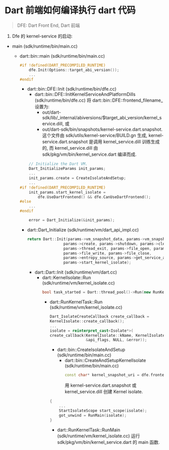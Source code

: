 # Dart 前端如何编译执行 dart 代码

> DFE: Dart Front End, Dart 前端

1. Dfe 的 kernel-service 的启动:

- main (sdk/runtime/bin/main.cc)
  - dart::bin::main (sdk/runtime/bin/main.cc)
    ```c++
    #if !defined(DART_PRECOMPILED_RUNTIME)
        dfe.Init(Options::target_abi_version());
        ...
    #endif
    ```
    - dart::bin::DFE::Init (sdk/runtime/bin/dfe.cc)
      - dart::bin::DFE::InitKernelServiceAndPlatformDills (sdk/runtime/bin/dfe.cc)
        将 dart::bin::DFE::frontend_filename_ 设置为: 
        * out/dart-sdk/lib/_internal/abiversions/$target_abi_version/kernel_service.dill,
        或
        * out/dart-sdk/bin/snapshots/kernel-service.dart.snapshot.
        这个文件由 sdk/utils/kernel-service/BUILD.gn 生成, kernel-service.dart.snapshot 是调用 kernel_service.dill 训练生成的, 而 kernel_service.dill 由 sdk/pkg/vm/bin/kernel_service.dart 编译而成.

    ```c++
        // Initialize the Dart VM.
        Dart_InitializeParams init_params;
        ...
        init_params.create = CreateIsolateAndSetup;
        ...
    #if !defined(DART_PRECOMPILED_RUNTIME)
        init_params.start_kernel_isolate =
            dfe.UseDartFrontend() && dfe.CanUseDartFrontend();
    #else
        ...
    #endif

        error = Dart_Initialize(&init_params);
    ```
    - dart::Dart_Initialize (sdk/runtime/vm/dart_api_impl.cc)
        ```c++
        return Dart::Init(params->vm_snapshot_data, params->vm_snapshot_instructions,
                        params->create, params->shutdown, params->cleanup,
                        params->thread_exit, params->file_open, params->file_read,
                        params->file_write, params->file_close,
                        params->entropy_source, params->get_service_assets,
                        params->start_kernel_isolate);
        ```
      - dart::Dart::Init (sdk/runtime/vm/dart.cc)
        - dart::KernelIsolate::Run (sdk/runtime/vm/kernel_isolate.cc)
          ```c++
          bool task_started = Dart::thread_pool()->Run(new RunKernelTask());
          ```
          - dart::RunKernelTask::Run (sdk/runtime/vm/kernel_isolate.cc)
            ```c++
            Dart_IsolateCreateCallback create_callback =
            KernelIsolate::create_callback();
            ...
            isolate = reinterpret_cast<Isolate*>(
            create_callback(KernelIsolate::kName, KernelIsolate::kName, NULL, NULL,
                            &api_flags, NULL, &error));
            ```
            - dart::bin::CreateIsolateAndSetup (sdk/runtime/bin/main.cc)
              - dart::bin::CreateAndSetupKernelIsolate (sdk/runtime/bin/main.cc)
                ```c++
                const char* kernel_snapshot_uri = dfe.frontend_filename();
                ```
                用 kernel-service.dart.snapshot 或 kernel_service.dill 创建 Kernel isolate.

            ```c++
            {
                ...
                StartIsolateScope start_scope(isolate);
                got_unwind = RunMain(isolate);
            }
            ```
            - dart::RunKernelTask::RunMain (sdk/runtime/vm/kernel_isolate.cc)
            运行 sdk/pkg/vm/bin/kernel_service.dart 的 main 函数.

